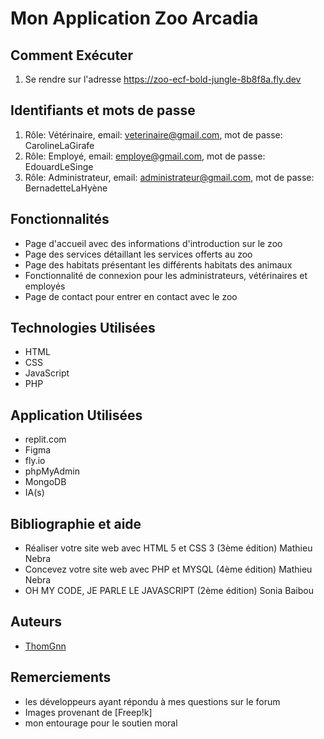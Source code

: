 # Mon Application Zoo Arcadia

## Comment Exécuter
1. Se rendre sur l'adresse https://zoo-ecf-bold-jungle-8b8f8a.fly.dev

## Identifiants et mots de passe
1. Rôle: Vétérinaire, email: veterinaire@gmail.com, mot de passe: CarolineLaGirafe
2. Rôle: Employé, email: employe@gmail.com, mot de passe: EdouardLeSinge
3. Rôle: Administrateur, email: administrateur@gmail.com, mot de passe: BernadetteLaHyène

## Fonctionnalités
- Page d'accueil avec des informations d'introduction sur le zoo
- Page des services détaillant les services offerts au zoo
- Page des habitats présentant les différents habitats des animaux
- Fonctionnalité de connexion pour les administrateurs, vétérinaires et employés
- Page de contact pour entrer en contact avec le zoo

## Technologies Utilisées
- HTML
- CSS
- JavaScript
- PHP

## Application Utilisées
- replit.com
- Figma
- fly.io
- phpMyAdmin
- MongoDB
- IA(s)

## Bibliographie et aide
- Réaliser votre site web avec HTML 5 et CSS 3 (3ème édition) Mathieu Nebra
- Concevez votre site web avec PHP et MYSQL (4ème édition) Mathieu Nebra
- OH MY CODE, JE PARLE LE JAVASCRIPT (2ème édition) Sonia Baibou

## Auteurs
- [ThomGnn](https://github.com/ThomGnn/Zoo)

## Remerciements
- les développeurs ayant répondu à mes questions sur le forum
- Images provenant de [Freep!k]
- mon entourage pour le soutien moral
